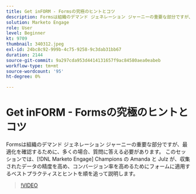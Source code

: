 ```yaml
---
title: Get inFORM - Formsの究極のヒントとコツ
description: Formsは組織のデマンド ジェネレーション ジャーニーの重要な部分ですが、最適化を確認するために、多くの場合、質問に答える必要があります。
solution: Marketo Engage
role: User
level: Beginner
kt: 9709
thumbnail: 340312.jpeg
exl-id: 24bc8c92-999b-4c75-9258-9c3dab31bb67
duration: 2144
source-git-commit: 9a297cda953d4414131657f9ac84580aea0eabeb
workflow-type: tm+mt
source-wordcount: '95'
ht-degree: 0%

---
```


# Get inFORM - Formsの究極のヒントとコツ

Formsは組織のデマンド ジェネレーション ジャーニーの重要な部分ですが、最適化を確認するために、多くの場合、質問に答える必要があります。 このセッションでは、[!DNL Marketo Engage] Champions の Amanda と Julz が、収集されたデータの精度を高め、コンバージョン率を高めるためにフォームに適用するベストプラクティスとヒントを順を追って説明します。

>[!VIDEO](https://video.tv.adobe.com/v/340312/?quality=12&learn=on)
